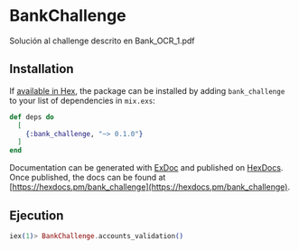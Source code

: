 # BankChallenge

Solución al challenge descrito en Bank_OCR_1.pdf

## Installation

If [available in Hex](https://hex.pm/docs/publish), the package can be installed
by adding `bank_challenge` to your list of dependencies in `mix.exs`:

```elixir
def deps do
  [
    {:bank_challenge, "~> 0.1.0"}
  ]
end
```

Documentation can be generated with [ExDoc](https://github.com/elixir-lang/ex_doc)
and published on [HexDocs](https://hexdocs.pm). Once published, the docs can
be found at [https://hexdocs.pm/bank_challenge](https://hexdocs.pm/bank_challenge).

## Ejecution 
```elixir
iex(1)> BankChallenge.accounts_validation()
```
